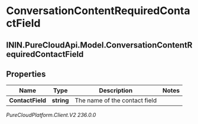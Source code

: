 # ConversationContentRequiredContactField

## ININ.PureCloudApi.Model.ConversationContentRequiredContactField

## Properties

|Name | Type | Description | Notes|
|------------ | ------------- | ------------- | -------------|
| **ContactField** | **string** | The name of the contact field | |



_PureCloudPlatform.Client.V2 236.0.0_
